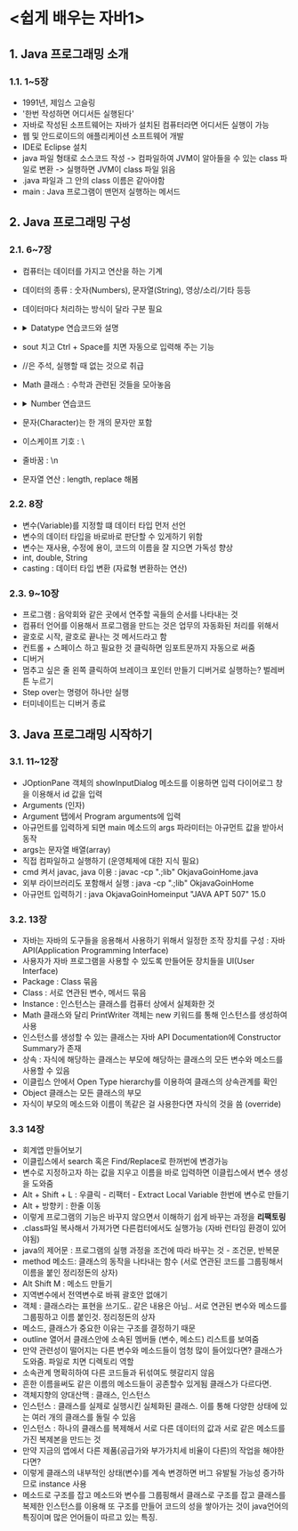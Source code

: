 # <쉽게 배우는 자바1>
## 1. Java 프로그래밍 소개

### 1.1. 1~5장
  - 1991년, 제임스 고슬링
  - '한번 작성하면 어디서든 실행된다'
  - 자바로 작성된 소프트웨어는 자바가 설치된 컴퓨터라면 어디서든 실행이 가능
  - 웹 및 안드로이드의 애플리케이션 소프트웨어 개발
  - IDE로 Eclipse 설치
  - java 파일 형태로 소스코드 작성 -> 컴파일하여 JVM이 알아들을 수 있는 class 파일로 변환 -> 실행하면 JVM이 class 파일 읽음
  - .java 파일과 그 안의 class 이름은 같아야함
  - main : Java 프로그램이 맨먼저 실행하는 메서드
   
## 2. Java 프로그래밍 구성

### 2.1. 6~7장
  - 컴퓨터는 데이터를 가지고 연산을 하는 기계
  - 데이터의 종류 : 숫자(Numbers), 문자열(String), 영상/소리/기타 등등
  - 데이터마다 처리하는 방식이 달라 구분 필요
  - <details>
    <summary>Datatype 연습코드와 설명</summary>
    
    ```java
    public class Datatype{
	public static void main(String[] args) {
		System.out.println(6); // Number
		System.out.println("six"); // String
		
		System.out.println("6"); // String 6
		
		System.out.println(6+6); // 12
		System.out.println("6"+"6"); // 66
		
		System.out.println(6*6);
		//System.out.println("6"*"6"); 12번째줄 에러남
		
		System.out.println("1111".length());
		//System.out.println(1111.length()); 
    	}
        }
     ```
     
     숫자와 문자 데이터 타입과 연산

          숫자

          자바에서 숫자는 다른 기호와 함께 입력하지 않고 그대로 입력합니다.
          + 연산자는 덧셈의 연산을 수행합니다.
 

          문자
        
          자바에서 문자열은 쌍따옴표("") 안에 적습니다.
          + 연산자는 결합의 연산을 수행합니다.
          문자열 간에는 * 연산자를 사용할 수 없습니다.
          length 연산은 문자열의 길이를 반환합니다  
     </details>
   - sout 치고 Ctrl + Space를 치면 자동으로 입력해 주는 기능
   - //은 주석, 실행할 때 없는 것으로 취급
   - Math 클래스 : 수학과 관련된 것들을 모아놓음
   - <details>
     <summary>Number 연습코드</summary>
    
     ```java
    
      public class Number {

	    public static void main(String[] args) {
		// Operator 연산자
		System.out.println(6 + 2);
		System.out.println(6-2);
		System.out.println(6*2);
		System.out.println(6/2);
		
		System.out.println(Math.PI);
		System.out.println(Math.floor(Math.PI));
		System.out.println(Math.ceil(Math.PI));

	    }

        }
      ```
    
      </details>
   - 문자(Character)는 한 개의 문자만 포함
   - 이스케이프 기호 : \
   - 줄바꿈 : \n
   - 문자열 연산 : length, replace 해봄
   
### 2.2. 8장
   - 변수(Variable)를 지정할 떄 데이터 타입 먼저 선언
   - 변수의 데이터 타입을 바로바로 판단할 수 있게하기 위함
   - 변수는 재사용, 수정에 용이, 코드의 이름을 잘 지으면 가독성 향상
   - int, double, String
   - casting : 데이터 타입 변환 (자료형 변환하는 연산)
   
### 2.3. 9~10장
   - 프로그램 : 음악회와 같은 곳에서 연주할 곡들의 순서를 나타내는 것
   - 컴퓨터 언어를 이용해서 프로그램을 만드는 것은 업무의 자동화된 처리를 위해서
   - 괄호로 시작, 괄호로 끝나는 것 메서드라고 함
   - 컨트롤 + 스페이스 하고 필요한 것 클릭하면 임포트문까지 자동으로 써줌
   - 디버거
   - 멈추고 싶은 줄 왼쪽 클릭하여 브레이크 포인터 만들기 디버거로 실행하는? 벌레버튼 누르기
   - Step over는 명령어 하나만 실행
   - 터미네이트는 디버거 종료
   
## 3. Java 프로그래밍 시작하기

### 3.1. 11~12장

  - JOptionPane 객체의 showInputDialog 메소드를 이용하면 입력 다이어로그 창을 이용해서 id 값을 입력
  - Arguments (인자)
  - Argument 탭에서 Program arguments에 입력
  - 아규먼트를 입력하게 되면 main 메소드의 args 파라미터는 아규먼트 값을 받아서 동작
  - args는 문자열 배열(array)
  - 직접 컴파일하고 실행하기 (운영체제에 대한 지식 필요)
  - cmd 켜서 javac, java 이용 : javac -cp ".;lib" OkjavaGoinHome.java
  - 외부 라이브러리도 포함해서 실행 : java -cp ".;lib" OkjavaGoinHome
  - 아규먼트 입력하기 : java OkjavaGoinHomeinput "JAVA APT 507" 15.0
    
### 3.2. 13장
   
  - 자바는 자바의 도구들을 응용해서 사용하기 위해서 일정한 조작 장치를 구성 : 자바 API(Application Programming Interface)
  - 사용자가 자바 프로그램을 사용할 수 있도록 만들어둔 장치들을 UI(User Interface)
  - Package : Class 묶음
  - Class : 서로 연관된 변수, 메서드 묶음
  - Instance : 인스턴스는 클래스를 컴퓨터 상에서 실체화한 것
  - Math 클래스와 달리 PrintWriter 객체는 new 키워드를 통해 인스턴스를 생성하여 사용
  - 인스턴스를 생성할 수 있는 클래스는 자바 API Documentation에 Constructor Summary가 존재
  - 상속 : 자식에 해당하는 클래스는 부모에 해당하는 클래스의 모든 변수와 메소드를 사용할 수 있음
  - 이클립스 안에서 Open Type hierarchy를 이용하여 클래스의 상속관계를 확인
  - Object 클래스는 모든 클래스의 부모
  - 자식이 부모의 메소드와 이름이 똑같은 걸 사용한다면 자식의 것을 씀 (override)
  
### 3.3 14장
  
  - 회계앱 만들어보기
  - 이클립스에서 search 혹은 Find/Replace로 한꺼번에 변경가능
  - 변수로 지정하고자 하는 값을 지우고 이름을 바로 입력하면 이클립스에서 변수 생성을 도와줌
  - Alt + Shift + L : 우클릭 - 리팩터 - Extract Local Variable 한번에 변수로 만들기
  - Alt + 방향키 : 한줄 이동
  - 이렇게 프로그램의 기능은 바꾸지 않으면서 이해하기 쉽게 바꾸는 과정을 **리팩토링**
  - .class파일 복사해서 가져가면 다른컴터에서도 실행가능 (자바 런타임 환경이 있어야됨)
  - java의 제어문 : 프로그램의 실행 과정을 조건에 따라 바꾸는 것 - 조건문, 반복문
  - method 메소드: 클래스의 동작을 나타내는 함수 (서로 연관된 코드를 그룹핑해서 이름을 붙인 정리정돈의 상자)
  - Alt Shift M : 메소드 만들기
  - 지역변수에서 전역변수로 바꿔 괄호안 없애기
  - 객체 : 클래스라는 표현을 쓰기도.. 같은 내용은 아님.. 서로 연관된 변수와 메소드를 그룹핑하고 이름 붙인것. 정리정돈의 상자
  - 메소드, 클래스가 중요한 이유는 구조를 결정하기 때문
  - outline 열어서 클래스안에 소속된 멤버들 (변수, 메소드) 리스트를 보여줌
  - 만약 관련성이 떨어지는 다른 변수와 메소드들이 엄청 많이 들어있다면? 클래스가 도와줌. 파일로 치면 디렉토리 역할
  - 소속관계 명확히하여 다른 코드들과 뒤섞여도 헷갈리지 않음
  - 흔한 이름을써도 같은 이름의 메소드들이 공존할수 있게됨 클래스가 다르다면.
  - 객체지향의 양대산맥 : 클래스, 인스턴스
  - 인스턴스 : 클래스를 실제로 실행시킨 실체화된 클래스. 이를 통해 다양한 상태에 있는 여러 개의 클래스를 돌릴 수 있음
  - 인스턴스 : 하나의 클래스를 복제해서 서로 다른 데이터의 값과 서로 같은 메소드를 가진 복제본을 만드는 것
  - 만약 지금의 앱에서 다른 제품(공급가와 부가가치세 비율이 다른)의 작업을 해야한다면?
  - 이렇게 클래스의 내부적인 상태(변수)를 계속 변경하면 버그 유발될 가능성 증가하므로 instance 사용
  - 메소드로 구조를 잡고 메소드와 변수를 그룹핑해서 클래스로 구조를 잡고 클래스를 복제한 인스턴스를 이용해 또 구조를 만들어 코드의 성을 쌓아가는 것이 java언어의 특징이며 많은 언어들이 따르고 있는 특징.
